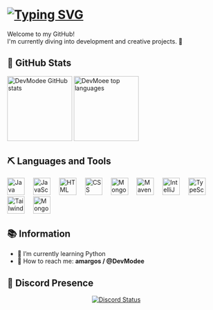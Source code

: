 <div align="left">
  <h1>
    <a href="https://git.io/typing-svg">
      <img src="https://readme-typing-svg.herokuapp.com/?color=ffffff&size=35&center=true&vCenter=true&width=1000&lines=Hello,+my+name+is+Matías;" alt="Typing SVG">
    </a>
  </h1>
  <p>Welcome to my GitHub!<br/> I'm currently diving into development and creative projects. 🚀</p>

<h2>🧸 GitHub Stats</h2>
<img src="https://github-readme-stats.vercel.app/api?username=DevModee&show_icons=true&count_private=true&hide_border=true&title_color=7FFFD4&icon_color=7FFFD4&text_color=c9d1d9&bg_color=0d1117" height="150" alt="DevModee GitHub stats" /> 
<img src="https://github-readme-stats.vercel.app/api/top-langs/?username=DevModee&layout=compact&hide_border=true&title_color=7FFFD4&text_color=7FFFD4&bg_color=0d1117" height="150" alt="DevMoee top languages" />

<h2>⛏️ Languages and Tools</h2>
<div>
  <img src="https://skillicons.dev/icons?i=java" height="40" alt="Java logo" />
  <img width="12" />
  <img src="https://skillicons.dev/icons?i=js" height="40" alt="JavaScript logo" />
  <img width="12" />
  <img src="https://skillicons.dev/icons?i=html" height="40" alt="HTML logo" />
  <img width="12" />
  <img src="https://skillicons.dev/icons?i=css" height="40" alt="CSS logo" />
  <img width="12" />
  <img src="https://skillicons.dev/icons?i=mongodb" height="40" alt="MongoDB logo" />
  <img width="12" />
  <img src="https://skillicons.dev/icons?i=maven" height="40" alt="Maven logo" />
  <img width="12" />
  <img src="https://skillicons.dev/icons?i=idea" height="40" alt="IntelliJ IDEA logo" />
  <img width="12" />
  <img src="https://skillicons.dev/icons?i=ts" height="40" alt="TypeScript logo" />
  <img width="12" />
  <img src="https://skillicons.dev/icons?i=tailwind" height="40" alt="Tailwind CSS logo" />
  <img width="12" />
  <img src="https://skillicons.dev/icons?i=mongodb" height="40" alt="MongoDB logo" />
</div>

<h2>📚 Information</h2>
<ul>
  <li>🌙 I’m currently learning Python</li>
  <li>🧭 How to reach me: <strong>amargos / @DevModee</strong></li>
</ul>

<h2>🧊 Discord Presence</h2>
<p align="center">
  <a href="https://discord.com/users/916849892364812290" target="_blank">
    <img src="https://lanyard-profile-readme.vercel.app/api/916849892364812290?bg=1f1f1f&borderRadius=15px&idleMessage=Offline+or+chilling+🍃&animated=true" alt="Discord Status" />
  </a>
</p>
